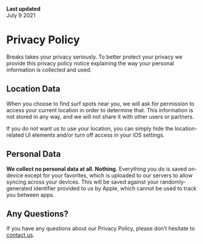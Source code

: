 **Last updated**  
July 9 2021

# Privacy Policy

Breaks takes your privacy seriously. To better protect your privacy we provide this privacy policy notice explaining the way your personal information is collected and used.

## Location Data

When you choose to find surf spots near you, we will ask for permission to access your current location in order to determine that. This information is not stored in any way, and we will not share it with other users or partners.

If you do not want us to use your location, you can simply hide the location-related UI elements and/or turn off access in your iOS settings.

## Personal Data

**We collect no personal data at all. Nothing.** Everything you do is saved on-device except for your favorites, which is uploaded to our servers to allow syncing across your devices. This will be saved against your randomly-generated identifier provided to us by Apple, which cannot be used to track you between apps.

## Any Questions?
If you have any questions about our Privacy Policy, please don’t hesitate to [contact us](mailto:pxlshpr@gmail.com).

